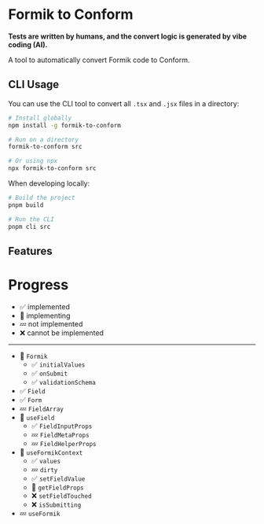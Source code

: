 # Formik to Conform

**Tests are written by humans, and the convert logic is generated by vibe coding (AI).**

A tool to automatically convert Formik code to Conform.

## CLI Usage

You can use the CLI tool to convert all `.tsx` and `.jsx` files in a directory:

```bash
# Install globally
npm install -g formik-to-conform

# Run on a directory
formik-to-conform src

# Or using npx
npx formik-to-conform src
```

When developing locally:

```bash
# Build the project
pnpm build

# Run the CLI
pnpm cli src
```

## Features

# Progress

- ✅ implemented
- 🏃 implementing
- 💤 not implemented
- ❌ cannot be implemented

---

- 🏃 `Formik`
  - ✅ `initialValues`
  - ✅ `onSubmit`
  - ✅ `validationSchema`
- ✅ `Field`
- ✅ `Form`
- 💤 `FieldArray`
- 🏃 `useField`
  - ✅ `FieldInputProps`
  - 💤 `FieldMetaProps`
  - 💤 `FieldHelperProps`
- 🏃 `useFormikContext`
  - ✅ `values`
  - 💤 `dirty`
  - ✅ `setFieldValue`
  - 🏃 `getFieldProps`
  - ❌ `setFieldTouched`
  - ❌ `isSubmitting`
- 💤 `useFormik`
